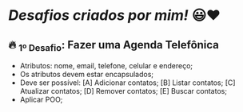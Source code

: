 # *Desafios criados por mim!* 😃❤️

## 🔥 <sub>1º Desafio</sub>: Fazer uma Agenda Telefônica 

- Atributos: nome, email, telefone, celular e endereço;
- Os atributos devem estar encapsulados;
- Deve ser possível: 
[A] Adicionar contatos;
[B] Listar contatos;
[C] Atualizar contatos;
[D] Remover contatos;
[E] Buscar contatos;
- Aplicar POO;


